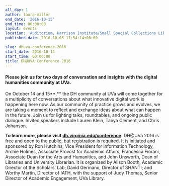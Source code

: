```yaml
---
all_day: 1
author: laura-miller
end_date: '2016-10-15'
end_time: 00:00:00
layout: events
location: 'Auditorium, Harrison Institute/Small Special Collections Library'
published-date: 2016-10-05 17:54:14+00:00

slug: dhuva-conference-2016
start_date: 2016-10-14
start_time: 00:00:00
title: DH@UVA Conference 2016
---
```


#### **Please join us for two days of conversation and insights with the digital humanities community at UVa.**


On October 14 and 15**,** the DH community at UVa will come together for a multiplicity of conversations about what innovative digital work is happening here now. As our community of practice grows and evolves, we are taking a moment to reflect and exchange ideas about what can happen in the future. Join us for lighting talks, roundtables, and ongoing public dialogue. Invited speakers include Lauren Klein, Tanya Clement, and Chris Johanson.

**To learn more, please visit [dh.virginia.edu/conference](https://pages.shanti.virginia.edu/DHUVA_Conference_9-16/)**. DH@UVa 2016 is free and open to the public, but [registration](https://pages.shanti.virginia.edu/DHUVA_Conference_9-16/schedule-registration/) is required. It is initiated and sponsored by Ron Hutchins, Vice President for Information Technology, Archie Holmes, Associate Provost for Academic Affairs, Francesca Fiorani, Associate Dean for the Arts and Humanities, and John Unsworth, Dean of Libraries and University Librarian. It is organized by Alison Booth, Academic Director of the Scholars’ Lab; David Germano, Director of SHANTI; and Worthy Martin, Director of IATH, with the support of Judy Thomas, Senior Director of Academic Engagement, UVa Library.
